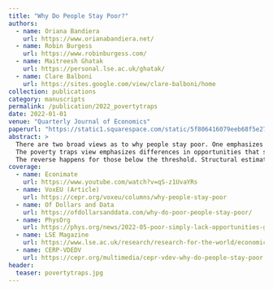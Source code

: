 ```yaml
---
title: "Why Do People Stay Poor?"
authors:
  - name: Oriana Bandiera
    url: https://www.orianabandiera.net/
  - name: Robin Burgess
    url: https://www.robinburgess.com/
  - name: Maitreesh Ghatak
    url: https://personal.lse.ac.uk/ghatak/
  - name: Clare Balboni
    url: https://sites.google.com/view/clare-balboni/home
collection: publications
category: manuscripts
permalink: /publication/2022_povertytraps
date: 2022-01-01
venue: "Quarterly Journal of Economics"
paperurl: "https://static1.squarespace.com/static/5f806416079eeb68f5e277b1/t/62643ef445ee9d07550f8246/1650736903363/Balboni_etal_2021_Why-do-People-Stay-Poor.pdf"
abstract: >
  There are two broad views as to why people stay poor. One emphasizes differences in fundamentals, such as ability, talent, or motivation. 
  The poverty traps view emphasizes differences in opportunities that stem from access to wealth. To test these views, we exploit a large-scale, randomized asset transfer and an 11-year panel of 6,000 households who begin in extreme poverty. The setting is rural Bangladesh, and the assets are cows. The data support the poverty traps view—we identify a threshold level of initial assets above which households accumulate assets, take on better occupations (from casual labor in agriculture or domestic services to running small livestock businesses), and grow out of poverty.
  The reverse happens for those below the threshold. Structural estimation of an occupational choice model reveals that almost all beneficiaries are misallocated in the work they do at baseline and that the gains arising from eliminating misallocation would far exceed the program costs. Our findings imply that large transfers, which create better jobs for the poor, are an effective means of getting people out of poverty traps and reducing global poverty.
coverage:
  - name: Econimate
    url: https://www.youtube.com/watch?v=qS-z1UvaYRs
  - name: VoxEU (Article)
    url: https://cepr.org/voxeu/columns/why-people-stay-poor
  - name: Of Dollars and Data
    url: https://ofdollarsanddata.com/why-do-poor-people-stay-poor/
  - name: PhysOrg
    url: https://phys.org/news/2022-05-poor-simply-lack-opportunities-gain.html
  - name: LSE Magazine
    url: https://www.lse.ac.uk/research/research-for-the-world/economics/why-do-people-stay-poor?fbclid=IwAR3jEOxv7fL5xXmH-flnbo3Mh_i2jeLeES1vbQcxfHLM84OVIo9TXsnvQoA
  - name: CERP-VDEDV
    url: https://cepr.org/multimedia/cepr-vdev-why-do-people-stay-poor
header:
  teaser: povertytraps.jpg
---
```

